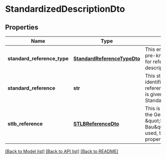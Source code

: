 # StandardizedDescriptionDto

## Properties
Name | Type | Description | Notes
------------ | ------------- | ------------- | -------------
**standard_reference_type** | [**StandardReferenceTypeDto**](StandardReferenceTypeDto.md) | This enumeration identifies a pre-known standard used for referencing standardized descriptions. | 
**standard_reference** | **str** | This string property is the identifier to map to the references standard. Its type is given in the StandardReferenceType | [optional] 
**stlb_reference** | [**STLBReferenceDto**](STLBReferenceDto.md) | This is a special reference to the German STLB \&quot;Standardleistungsbuch Bau\&quot; reference. If this is used, the StandardReference property should not be set. | [optional] 

[[Back to Model list]](../README.md#documentation-for-models) [[Back to API list]](../README.md#documentation-for-api-endpoints) [[Back to README]](../README.md)


